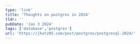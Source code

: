```yaml
---
type: 'link'
title: 'Thoughts on postgres in 2024'
tldr: ''
pubDate: 'Jan 3 2024'
tags: ['database','postgres']
url: 'https://jkatz05.com/post/postgres/postgresql-2024/'
---
```


